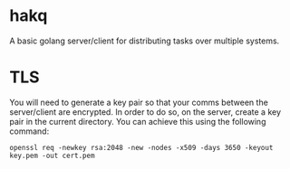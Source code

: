 # hakq
A basic golang server/client for distributing tasks over multiple systems.

# TLS
You will need to generate a key pair so that your comms between the server/client are encrypted. In order to do so, on the server, create a key pair in the current directory. You can achieve this using the following command:

```
openssl req -newkey rsa:2048 -new -nodes -x509 -days 3650 -keyout key.pem -out cert.pem
```
